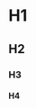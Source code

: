 # H1
## H2
### H3
#### H4
<!-- ##{"script":"<script src='https://blog.meekdai.com/Gmeek/plugins/GmeekTOC.js'></script>"}## -->
